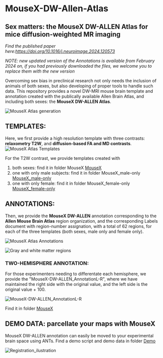 # MouseX-DW-Allen-Atlas
## Sex matters: the MouseX DW-ALLEN Atlas for mice diffusion-weighted MR imaging

_Find the published paper here:https://doi.org/10.1016/j.neuroimage.2024.120573_

_NOTE: new updated version of the Annotations is available from February 2024 on, if you had previously downloaded the files, we welcome you to replace them with the new version_

Overcoming sex bias in preclinical research not only needs the inclusion of animals of both sexes, but also developing of proper tools to handle such data. This repository provides a novel DW-MRI mouse brain template and annotation created with the publically available Allen Brain Atlas, and including both sexes: the **MouseX DW-ALLEN Atlas**. 

![MouseX Atlas generation](https://github.com/TIB-Lab/MouseX-Allen-Atlas/assets/147612644/882e320b-70af-4401-ad9e-6d3e0de4da81)


## TEMPLATES: 
Here, we first provide a high resolution template with three contrasts: **relaxometry T2W**, and **diffusion-based FA and MD contrasts**. 
![MouseX Atlas Templates](https://github.com/TIB-Lab/MouseX-Allen-Atlas/assets/147612644/65a30537-2be7-4435-a016-f917c5a37bba)


For the T2W contrast, we provide templates created with
  1) both sexes: find it in folder MouseX [MouseX](MouseX)
  2) one with only male subjects: find it in folder MouseX_male-only [MouseX_male-only](MouseX_female-only)
  3) one with only female: find it in folder MouseX_female-only [MouseX_female-only](MouseX_female-only)


## ANNOTATIONS:
Then, we provide the **MouseX DW-ALLEN** annotation corresponding to the **Allen Mouse Brain Atlas** region organization, and the corresponding Labels document with region-number assignation, with a total of 62 regions, for each of the three templates (both sexes, male only and female only). 

![MouseX Atlas Annotations](https://github.com/TIB-Lab/MouseX-Allen-Atlas/assets/147612644/b54940bc-b351-4605-9abf-9fad3473eb13)

![Gray and white matter regions](https://github.com/TIB-Lab/MouseX-Allen-Atlas/assets/147612644/ab6eb98c-efa1-446a-9b8d-20343da67fac)

### TWO-HEMISPHERE ANNOTATION:
For those experimenters needing to differentate each hemisphere, we provide the "MouseX-DW-ALLEN_AnnotationL-R", where we have maintained the right side with the original value, and the left side is the original value + 100.

![MouseX-DW-ALLEN_AnnotationL-R](https://github.com/TIB-Lab/MouseX-Allen-Atlas/assets/147612644/a95e06ff-a8b9-4d7f-b131-3b4577626980)

Find it in folder [MouseX](MouseX)


## DEMO DATA: parcellate your maps with MouseX 
MouseX DW-ALLEN annotation can easily be moved to your experimental brain space using ANTs. Find a demo script and demo data in folder [Demo](Demo)

![Registration_ilustration](https://github.com/user-attachments/assets/28a46b81-1783-45b5-8d27-cb3bb298a5e8)







